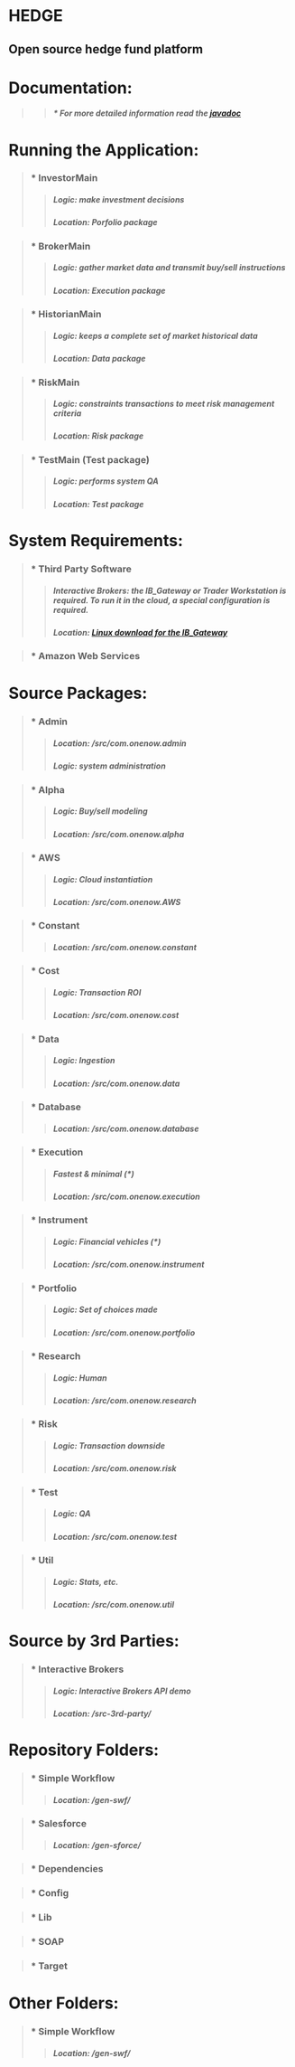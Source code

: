 # HEDGE 
## Open source hedge fund platform

# Documentation:
>>##### * For more detailed information read the <a href="http://pablo-tech.github.io/hedge-fund/JavaDoc/index.html">javadoc</a>

# Running the Application:

> ### * InvestorMain  
>>##### Logic: make investment decisions
>>##### Location: Porfolio package

> ### * BrokerMain
>> ##### Logic: gather market data and transmit buy/sell instructions
>> ##### Location: Execution package

> ### * HistorianMain 
>> ##### Logic: keeps a complete set of market historical data
>> ##### Location: Data package 

> ### * RiskMain 
>> ##### Logic: constraints transactions to meet risk management criteria
>> ##### Location: Risk package

> ### * TestMain (Test package)
>> ##### Logic: performs system QA
>> ##### Location: Test package

# System Requirements:

> ### * Third Party Software  
>>##### Interactive Brokers: the IB_Gateway or Trader Workstation is required.  To run it in the cloud, a special configuration is required.
>>##### Location: <a href="https://www.interactivebrokers.com/en/?f=%2Fen%2Fcontrol%2Fsystemstandalone-ibGateway.php%3Fos%3Dunix">Linux download for the IB_Gateway</a>


> ### * Amazon Web Services  


# Source Packages:

> ### * Admin
>> ##### Location: /src/com.onenow.admin
>> ##### Logic: system administration

> ### * Alpha
>> ##### Logic: Buy/sell modeling
>> ##### Location: /src/com.onenow.alpha

> ### * AWS
>> ##### Logic: Cloud instantiation
>> ##### Location: /src/com.onenow.AWS

> ### * Constant
>> ##### Location: /src/com.onenow.constant

> ### * Cost
>> ##### Logic: Transaction ROI
>> ##### Location: /src/com.onenow.cost

> ### * Data
>> ##### Logic: Ingestion
>> ##### Location: /src/com.onenow.data

> ### * Database
>> ##### Location: /src/com.onenow.database

> ### * Execution
>> ##### Fastest & minimal (*)
>> ##### Location: /src/com.onenow.execution

> ### * Instrument
>> ##### Logic: Financial vehicles (*)
>> ##### Location: /src/com.onenow.instrument

> ### * Portfolio
>> ##### Logic: Set of choices made
>> ##### Location: /src/com.onenow.portfolio

> ### * Research
>> ##### Logic: Human
>> ##### Location: /src/com.onenow.research

> ### * Risk
>> ##### Logic: Transaction downside
>> ##### Location: /src/com.onenow.risk

> ### * Test
>> ##### Logic: QA 
>> ##### Location: /src/com.onenow.test

> ### * Util
>> ##### Logic: Stats, etc.
>> ##### Location: /src/com.onenow.util

# Source by 3rd Parties:

> ### * Interactive Brokers
>> ##### Logic: Interactive Brokers API demo
>> ##### Location: /src-3rd-party/

# Repository Folders:

> ### * Simple Workflow
>> ##### Location: /gen-swf/

> ### * Salesforce 
>> ##### Location: /gen-sforce/

> ### * Dependencies

> ### * Config

> ### * Lib

> ### * SOAP

> ### * Target

# Other Folders:

> ### * Simple Workflow
>> ##### Location: /gen-swf/

